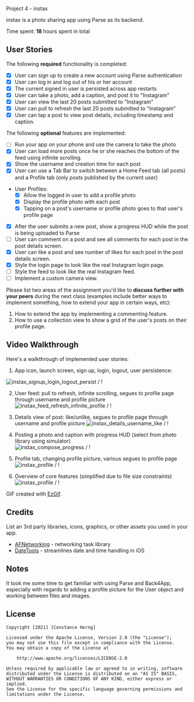 Project 4 - instax

instax is a photo sharing app using Parse as its backend.

Time spent: **18** hours spent in total

## User Stories

The following **required** functionality is completed:

- [x] User can sign up to create a new account using Parse authentication
- [x] User can log in and log out of his or her account
- [x] The current signed in user is persisted across app restarts
- [x] User can take a photo, add a caption, and post it to "Instagram"
- [x] User can view the last 20 posts submitted to "Instagram"
- [x] User can pull to refresh the last 20 posts submitted to "Instagram"
- [x] User can tap a post to view post details, including timestamp and caption.

The following **optional** features are implemented:

- [ ] Run your app on your phone and use the camera to take the photo
- [x] User can load more posts once he or she reaches the bottom of the feed using infinite scrolling.
- [x] Show the username and creation time for each post
- [x] User can use a Tab Bar to switch between a Home Feed tab (all posts) and a Profile tab (only posts published by the current user)
- User Profiles:
  - [x] Allow the logged in user to add a profile photo
  - [x] Display the profile photo with each post
  - [x] Tapping on a post's username or profile photo goes to that user's profile page
- [x] After the user submits a new post, show a progress HUD while the post is being uploaded to Parse
- [ ] User can comment on a post and see all comments for each post in the post details screen.
- [x] User can like a post and see number of likes for each post in the post details screen.
- [x] Style the login page to look like the real Instagram login page.
- [ ] Style the feed to look like the real Instagram feed.
- [ ] Implement a custom camera view.

Please list two areas of the assignment you'd like to **discuss further with your peers** during the next class (examples include better ways to implement something, how to extend your app in certain ways, etc):

1. How to extend the app by implementing a commenting feature.
2. How to use a collection view to show a grid of the user's posts on their profile page.

## Video Walkthrough

Here's a walkthrough of implemented user stories:

1. App icon, launch screen, sign up, login, logout, user persistence:

![instax_signup_login_logout_persist](signup-login-logout-persist.gif) / ! [](signup-login-logout-persist.gif)

2. User feed: pull to refresh, infinite scrolling, segues to profile page through username and profile picture
![instax_feed_refresh_infinite_profile](refresh-feed-profile-infinite-optimized.gif) / ! [](refresh-feed-profile-infinite-optimized.gif)

3. Details view of post: like/unlike, segues to profile page through username and profile picture
![instax_details_username_like](detail-profile-like.gif) / ! [](detail-profile-like.gif)

4. Posting a photo and caption with progress HUD (select from photo library using simulator)  
![instax_compose_progress](compose-progressHUD-feed.gif) / ! [](compose-progressHUD-feed.gif)

5. Profile tab, changing profile picture, various segues to profile page
![instax_profile](profile-tab-picture-links.gif) / ! [](profile-tab-picture-links.gif)

6. Overview of core features (simplified due to file size constraints)
![instax_profile](instax-overview-optimized.gif) / ! [](instax-overview-optimized.gif)

GIF created with [EzGif](https://ezgif.com/video-to-gif).

## Credits

List an 3rd party libraries, icons, graphics, or other assets you used in your app.

- [AFNetworking](https://github.com/AFNetworking/AFNetworking) - networking task library
- [DateTools](https://github.com/MatthewYork/DateTools) - streamlines date and time handling in iOS


## Notes

It took me some time to get familiar with using Parse and Back4App, especially with regards to adding a profile picture for the User object and working between files and images. 

## License

    Copyright [2021] [Constance Horng]

    Licensed under the Apache License, Version 2.0 (the "License");
    you may not use this file except in compliance with the License.
    You may obtain a copy of the License at

        http://www.apache.org/licenses/LICENSE-2.0

    Unless required by applicable law or agreed to in writing, software
    distributed under the License is distributed on an "AS IS" BASIS,
    WITHOUT WARRANTIES OR CONDITIONS OF ANY KIND, either express or implied.
    See the License for the specific language governing permissions and
    limitations under the License.
